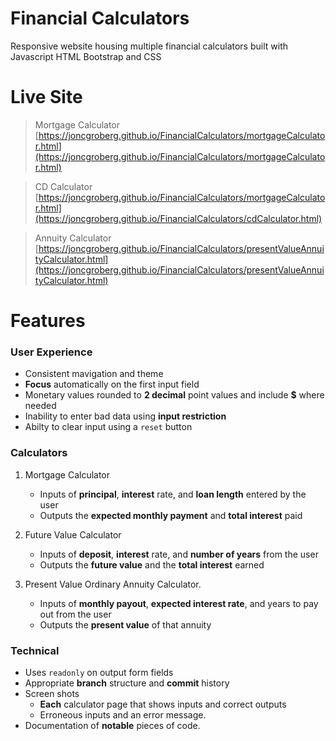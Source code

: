 # Financial Calculators

Responsive website housing multiple financial calculators built with Javascript HTML Bootstrap and CSS
# Live Site

>Mortgage Calculator [https://joncgroberg.github.io/FinancialCalculators/mortgageCalculator.html](https://joncgroberg.github.io/FinancialCalculators/mortgageCalculator.html)

>CD Calculator [https://joncgroberg.github.io/FinancialCalculators/mortgageCalculator.html](https://joncgroberg.github.io/FinancialCalculators/cdCalculator.html)

>Annuity Calculator [https://joncgroberg.github.io/FinancialCalculators/presentValueAnnuityCalculator.html](https://joncgroberg.github.io/FinancialCalculators/presentValueAnnuityCalculator.html)

# Features

### User Experience

- Consistent mavigation and theme
- **Focus** automatically on the first input field
- Monetary values rounded to **2 decimal** point values and include **$** where needed
- Inability to enter bad data using **input restriction**
- Abilty to clear input using a `reset` button

### Calculators 

1. Mortgage Calculator

   - Inputs of **principal**, **interest** rate, and **loan length** entered by the user
   - Outputs the **expected monthly payment** and **total interest** paid

2. Future Value Calculator

   - Inputs of **deposit**, **interest** rate, and **number of years** from the user
   - Outputs the **future value** and the **total interest** earned

3. Present Value Ordinary Annuity Calculator.

   - Inputs of **monthly payout**, **expected interest rate**, and years to pay out from
     the user
   - Outputs the **present value** of that annuity

### Technical 
   - Uses `readonly` on output form fields
  - Appropriate **branch** structure and **commit** history
  - Screen shots
      - **Each** calculator page that shows inputs and correct outputs
      - Erroneous inputs and an error message.
  - Documentation of **notable** pieces of code.
